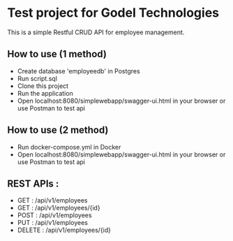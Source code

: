 # Test project for Godel Technologies

This is a simple Restful CRUD API for employee management.

## How to use (1 method)
+ Create database 'employeedb' in Postgres
+ Run script.sql
+ Clone this project
+ Run the application
+ Open localhost:8080/simplewebapp/swagger-ui.html in your browser or use Postman to test api

## How to use (2 method)
+ Run docker-compose.yml in Docker
+ Open localhost:8080/simplewebapp/swagger-ui.html in your browser or use Postman to test api

## REST APIs :
* GET : /api/v1/employees
* GET : /api/v1/employees/{id}
* POST : /api/v1/employees
* PUT : /api/v1/employees
* DELETE : /api/v1/employees/{id}
